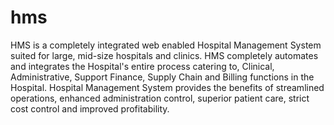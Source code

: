 # hms
HMS is a completely integrated web enabled Hospital Management System suited for large, mid-size hospitals and clinics. HMS completely automates and integrates the Hospital's entire process catering to, Clinical, Administrative, Support Finance, Supply Chain and Billing functions in the Hospital. Hospital Management System provides the benefits of streamlined operations, enhanced administration control, superior patient care, strict cost control and improved profitability.
